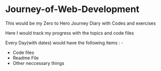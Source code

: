 # Journey-of-Web-Development
This would be my Zero to Hero Journey Diary with Codes and exercises 

Here I would track my progress with the topics and code files

Every Day(with dates) would have the following items : -
<ul>
        <li> Code files </li>
       <li> Readme File</li>
       <li> Other neccessary things</li>
</ul>
